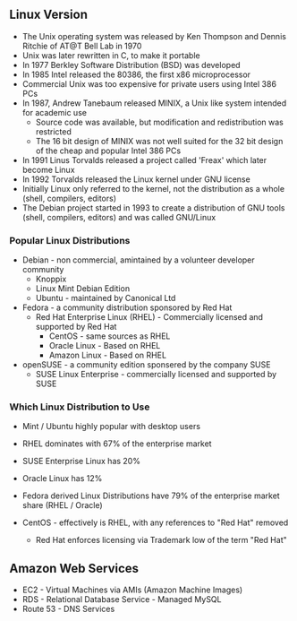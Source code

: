 ## Linux Version

- The Unix operating system was released by Ken Thompson and Dennis Ritchie of AT@T Bell Lab in 1970
- Unix was later rewritten in C, to make it portable
- In 1977 Berkley Software Distribution (BSD) was developed
- In 1985 Intel released the 80386, the first x86 microprocessor
- Commercial Unix was too expensive for private users using Intel 386 PCs
- In 1987, Andrew Tanebaum released MINIX, a Unix like system intended for academic use
    - Source code was available, but modification and redistribution was restricted
    - The 16 bit design of MINIX was not well suited for the 32 bit design of the cheap and popular Intel 386 PCs
- In 1991 Linus Torvalds released a project called 'Freax' which later become Linux
- In 1992 Torvalds released the Linux kernel under GNU license
- Initially Linux only referred to the kernel, not the distribution as a whole (shell, compilers, editors)
- The Debian project started in 1993 to create a distribution of GNU tools (shell, compilers, editors) and was called
GNU/Linux

### Popular Linux Distributions

- Debian - non commercial, amintained by a volunteer developer community
    - Knoppix
    - Linux Mint Debian Edition
    - Ubuntu - maintained by Canonical Ltd
- Fedora - a community distribution sponsored by Red Hat
    - Red Hat Enterprise Linux (RHEL) - Commercially licensed and supported by Red Hat
        - CentOS - same sources as RHEL
        - Oracle Linux - Based on RHEL
        - Amazon Linux - Based on RHEL
- openSUSE - a community edition sponsered by the company SUSE
    - SUSE Linux Enterprise - commercially licensed and supported by SUSE

### Which Linux Distribution to Use

- Mint / Ubuntu highly popular with desktop users
- RHEL dominates with 67% of the enterprise market
- SUSE Enterprise Linux has 20%
- Oracle Linux has 12%

- Fedora derived Linux Distributions have 79% of the enterprise market share (RHEL / Oracle)
- CentOS - effectively is RHEL, with any references to "Red Hat" removed
    - Red Hat enforces licensing via Trademark low of the term "Red Hat"

## Amazon Web Services

- EC2 - Virtual Machines via AMIs (Amazon Machine Images)
- RDS - Relational Database Service - Managed MySQL
- Route 53 - DNS Services























